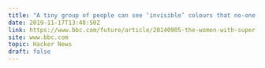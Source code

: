 ```yaml
---
title: "A tiny group of people can see ‘invisible’ colours that no-one else can perceive"
date: 2019-11-17T13:48:50Z
link: https://www.bbc.com/future/article/20140905-the-women-with-super-human-vision?utm_medium=RSS&utm_source=hune
site: www.bbc.com
topic: Hacker News
draft: false
---
```

